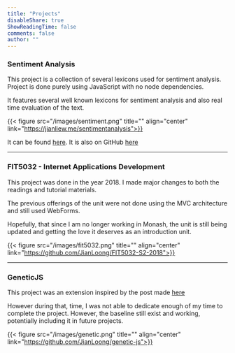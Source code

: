 ```yaml
---
title: "Projects"
disableShare: true
ShowReadingTime: false
comments: false
author: ""
---
```



### Sentiment Analysis 

This project is a collection of several lexicons used for sentiment analysis. Project is done purely using JavaScript with no node dependencies.

It features several well known lexicons for sentiment analysis and also real time evaluation of the text.

{{< figure src="/images/sentiment.png" title="" align="center" link="https://jianliew.me/sentimentanalysis">}}

It can be found [here](https://jianliew.me/sentimentanalysis). It is also on GitHub [here](https://github.com/JianLoong/sentimentanalysis)

---

### FIT5032 - Internet Applications Development

This project was done in the year 2018. I made major changes to both the readings and tutorial materials. 

The previous offerings of the unit were not done using the MVC architecture and still used WebForms.

Hopefully, that since I am no longer working in Monash, the unit is still being updated and getting the love it deserves as an introduction unit.

{{< figure src="/images/fit5032.png" title="" align="center" link="https://github.com/JianLoong/FIT5032-S2-2018">}}

---

### GeneticJS

This project was an extension inspired by the post made [here](https://jianliew.me/posts/tsp/) 

However during that, time, I was not able to dedicate enough of my time to complete the project. However, the baseline still exist and working, potentially
including it in future projects.

{{< figure src="/images/genetic.png" title="" align="center" link="https://github.com/JianLoong/genetic-js">}}



